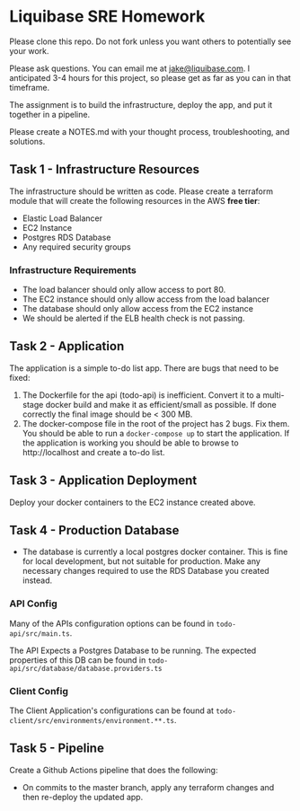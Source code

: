 # Liquibase SRE Homework

Please clone this repo.  Do not fork unless you want others to potentially see your work.

Please ask questions.  You can email me at jake@liquibase.com.  I anticipated 3-4 hours for this project, so please get as far as you can in that timeframe.

The assignment is to build the infrastructure, deploy the app, and put it together in a pipeline.

Please create a NOTES.md with your thought process, troubleshooting, and solutions.

## Task 1 - Infrastructure Resources

The infrastructure should be written as code.  Please create a terraform module that will create the following resources in the AWS **free tier**:

* Elastic Load Balancer
* EC2 Instance
* Postgres RDS Database
* Any required security groups

### Infrastructure Requirements

* The load balancer should only allow access to port 80.
* The EC2 instance should only allow access from the load balancer
* The database should only allow access from the EC2 instance
* We should be alerted if the ELB health check is not passing.

## Task 2 - Application

The application is a simple to-do list app.  There are bugs that need to be fixed:

1. The Dockerfile for the api (todo-api) is inefficient.  Convert it to a multi-stage docker build and make it as efficient/small as possible. If done correctly the final image should be < 300 MB.
2. The docker-compose file in the root of the project has 2 bugs.  Fix them.  You should be able to run a `docker-compose up` to start the application.  If the application is working you should be able to browse to http://localhost and create a to-do list.

## Task 3 - Application Deployment

Deploy your docker containers to the EC2 instance created above.

## Task 4 - Production Database

* The database is currently a local postgres docker container.  This is fine for local development, but not suitable for production.  Make any necessary changes required to use the RDS Database you created instead.

### API Config

Many of the APIs configuration options can be found in `todo-api/src/main.ts`.

The API Expects a Postgres Database to be running. The expected properties of this DB can be found in `todo-api/src/database/database.providers.ts`

### Client Config

The Client Application's configurations can be found at `todo-client/src/environments/environment.**.ts`.

## Task 5 - Pipeline

Create a Github Actions pipeline that does the following:

* On commits to the master branch, apply any terraform changes and then re-deploy the updated app.
